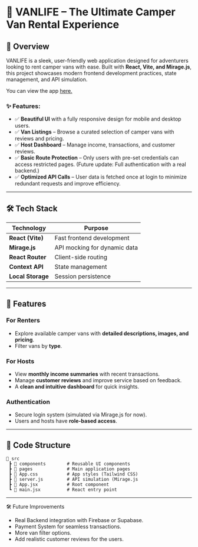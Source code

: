 # 🚐 VANLIFE – The Ultimate Camper Van Rental Experience  

## 📖 Overview  
VANLIFE is a sleek, user-friendly web application designed for adventurers looking to rent camper vans with ease. Built with **React, Vite, and Mirage.js**, this project showcases modern frontend development practices, state management, and API simulation.  

You can view the app [here.](https://vanlife-di.netlify.app/)

### ✨ Features:  
- ✅ **Beautiful UI** with a fully responsive design for mobile and desktop users.  
- ✅ **Van Listings** – Browse a curated selection of camper vans with reviews and pricing.  
- ✅ **Host Dashboard** – Manage income, transactions, and customer reviews.  
- ✅ **Basic Route Protection** – Only users with pre-set credentials can access restricted pages. (Future update: Full authentication with a real backend.)
- ✅ **Optimized API Calls** – User data is fetched once at login to minimize redundant requests and improve efficiency.

---

## 🛠️ Tech Stack  

| Technology  | Purpose  |
|-------------|---------|
| **React (Vite)**  | Fast frontend development |
| **Mirage.js**  | API mocking for dynamic data |
| **React Router**  | Client-side routing |
| **Context API**  | State management |
| **Local Storage**  | Session persistence |

---

## 🎯 Features  

### **For Renters**  
- Explore available camper vans with **detailed descriptions, images, and pricing**.  
- Filter vans by **type**.  

### **For Hosts**  
- View **monthly income summaries** with recent transactions.  
- Manage **customer reviews** and improve service based on feedback.  
- A **clean and intuitive dashboard** for quick insights.  

### **Authentication**  
- Secure login system (simulated via Mirage.js for now).  
- Users and hosts have **role-based access**.  

---

## 📂 Code Structure
```
📂 src
 ┣ 📂 components        # Reusable UI components
 ┣ 📂 pages             # Main application pages
 ┣ 📜 App.css           # App styles (Tailwind CSS)
 ┣ 📜 server.js         # API simulation (Mirage.js
 ┣ 📜 App.jsx           # Root component
 ┗ 📜 main.jsx          # React entry point
```

---

🛠️ Future Improvements
  - Real Backend integration with Firebase or Supabase.
  - Payment System for seamless transactions.
  - More van filter options.
  - Add realistic customer reviews for the users.   
